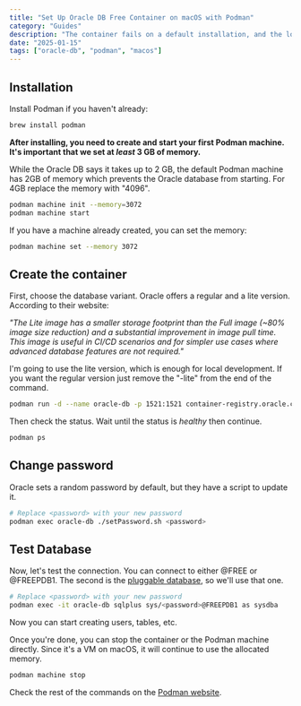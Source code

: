 ```yaml
---
title: "Set Up Oracle DB Free Container on macOS with Podman"
category: "Guides"
description: "The container fails on a default installation, and the logs don't help debugging. Let's fix that."
date: "2025-01-15"
tags: ["oracle-db", "podman", "macos"]
---
```


## Installation

Install Podman if you haven't already:

```bash
brew install podman
```

**After installing, you need to create and start your first Podman machine. It's important that we set at _least_ 3 GB of memory.**

While the Oracle DB says it takes up to 2 GB, the default Podman machine has 2GB of memory which prevents the Oracle database from starting. For 4GB replace the memory with "4096".

```bash
podman machine init --memory=3072
podman machine start
```

If you have a machine already created, you can set the memory:

```bash
podman machine set --memory 3072
```

## Create the container

First, choose the database variant. Oracle offers a regular and a lite version. According to their website:

_"The Lite image has a smaller storage footprint than the Full image (~80% image size reduction) and a substantial improvement in image pull time. This image is useful in CI/CD scenarios and for simpler use cases where advanced database features are not required."_

I'm going to use the lite version, which is enough for local development. If you want the regular version just remove the "-lite" from the end of the command.

```bash
podman run -d --name oracle-db -p 1521:1521 container-registry.oracle.com/database/free:latest-lite
```

Then check the status. Wait until the status is _healthy_ then continue.

```bash
podman ps
```

## Change password

Oracle sets a random password by default, but they have a script to update it.

```bash
# Replace <password> with your new password
podman exec oracle-db ./setPassword.sh <password>
```

## Test Database

Now, let's test the connection. You can connect to either @FREE or @FREEPDB1. The second is the [pluggable database](https://docs.oracle.com/en-us/iaas/base-database/doc/pluggable-databases.html), so we'll use that one.

```bash
# Replace <password> with your new password
podman exec -it oracle-db sqlplus sys/<password>@FREEPDB1 as sysdba
```

Now you can start creating users, tables, etc.

Once you're done, you can stop the container or the Podman machine directly. Since it's a VM on macOS, it will continue to use the allocated memory.

```bash
podman machine stop
```

Check the rest of the commands on the [Podman website](https://podman.io/).
